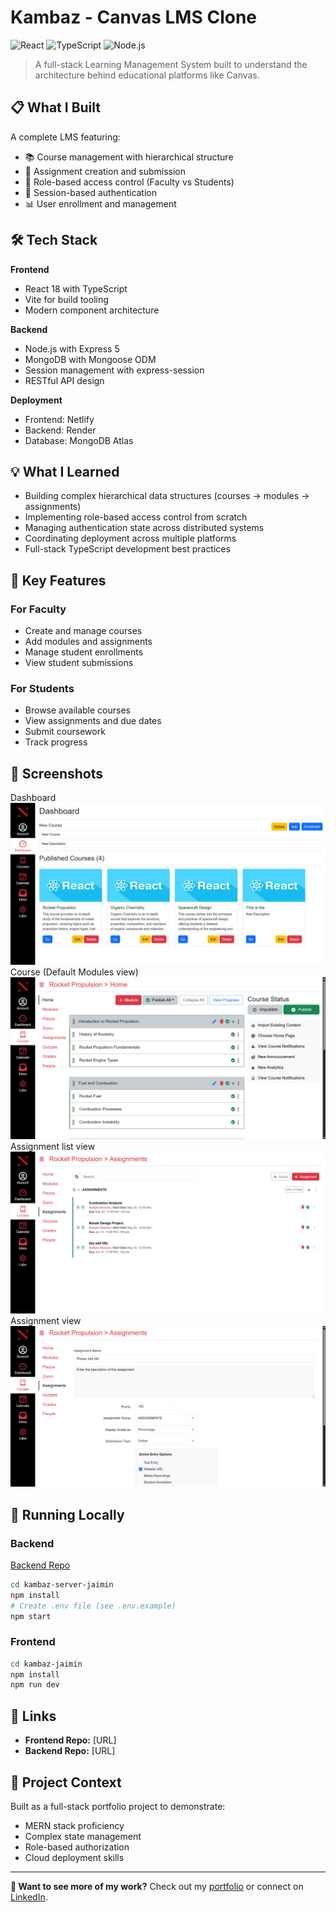 # Kambaz - Canvas LMS Clone

![React](https://img.shields.io/badge/React-18-blue)
![TypeScript](https://img.shields.io/badge/TypeScript-5-blue)
![Node.js](https://img.shields.io/badge/Node.js-20-green)

> A full-stack Learning Management System built to understand the architecture behind educational platforms like Canvas.

## 📋 What I Built

A complete LMS featuring:
- 📚 Course management with hierarchical structure
- 📝 Assignment creation and submission
- 👥 Role-based access control (Faculty vs Students)
- 🔐 Session-based authentication
- 📊 User enrollment and management

## 🛠️ Tech Stack

**Frontend**
- React 18 with TypeScript
- Vite for build tooling
- Modern component architecture

**Backend**
- Node.js with Express 5
- MongoDB with Mongoose ODM
- Session management with express-session
- RESTful API design

**Deployment**
- Frontend: Netlify
- Backend: Render
- Database: MongoDB Atlas

## 💡 What I Learned

- Building complex hierarchical data structures (courses → modules → assignments)
- Implementing role-based access control from scratch
- Managing authentication state across distributed systems
- Coordinating deployment across multiple platforms
- Full-stack TypeScript development best practices

## 🎯 Key Features

### For Faculty
- Create and manage courses
- Add modules and assignments
- Manage student enrollments
- View student submissions

### For Students
- Browse available courses
- View assignments and due dates
- Submit coursework
- Track progress

## 📸 Screenshots

Dashboard
![Dashboard](./public/images/Kambaz2dashboard.png)
Course (Default Modules view)
![Course](./public/images/Kambaz3courseview.png)
Assignment list view
![Assignments](./public/images/Kambaz3assignmentviews.png)
Assignment view
![Assignment](./public/images/Kambaz5assignmentcrud.png)

## 🚀 Running Locally

### Backend 

[Backend Repo]([https://your-url-here.com](https://github.com/jaiminsavaliya316/kambaz-server-jaimin))
```bash
cd kambaz-server-jaimin
npm install
# Create .env file (see .env.example)
npm start
```

### Frontend
```bash
cd kambaz-jaimin
npm install
npm run dev
```

## 🔗 Links

- **Frontend Repo:** [URL]
- **Backend Repo:** [URL]

## 📝 Project Context

Built as a full-stack portfolio project to demonstrate:
- MERN stack proficiency
- Complex state management
- Role-based authorization
- Cloud deployment skills

---

**💼 Want to see more of my work?** Check out my [portfolio](link) or connect on [LinkedIn](link).
